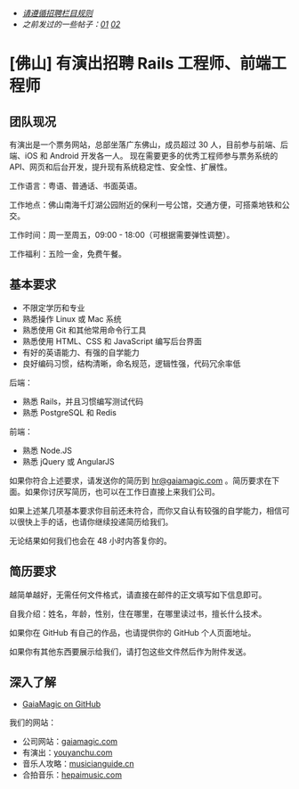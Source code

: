 * _[请遵循招聘栏目规则](https://ruby-china.org/topics/25579)_
* _之前发过的一些帖子：[01](https://ruby-china.org/topics/10044) [02](https://ruby-china.org/topics/17336)_

[佛山] 有演出招聘 Rails 工程师、前端工程师
========================================

团队现况
--------

有演出是一个票务网站，总部坐落广东佛山，成员超过 30 人，目前参与前端、后端、iOS 和 Android 开发各一人。
现在需要更多的优秀工程师参与票务系统的 API、网页和后台开发，提升现有系统稳定性、安全性、扩展性。

工作语言：粤语、普通话、书面英语。

工作地点：佛山南海千灯湖公园附近的保利一号公馆，交通方便，可搭乘地铁和公交。

工作时间：周一至周五，09:00 - 18:00（可根据需要弹性调整）。

工作福利：五险一金，免费午餐。

基本要求
--------

* 不限定学历和专业
* 熟悉操作 Linux 或 Mac 系统
* 熟悉使用 Git 和其他常用命令行工具
* 熟悉使用 HTML、CSS 和 JavaScript 编写后台界面
* 有好的英语能力、有强的自学能力
* 良好编码习惯，结构清晰，命名规范，逻辑性强，代码冗余率低

后端：

* 熟悉 Rails，并且习惯编写测试代码
* 熟悉 PostgreSQL 和 Redis

前端：

* 熟悉 Node.JS
* 熟悉 jQuery 或 AngularJS

如果你符合上述要求，请发送你的简历到 hr@gaiamagic.com 。简历要求在下面。如果你讨厌写简历，也可以在工作日直接上来我们公司。

如果上述某几项基本要求你目前还未符合，而你又自认有较强的自学能力，相信可以很快上手的话，也请你继续投递简历给我们。

无论结果如何我们也会在 48 小时内答复你的。

简历要求
--------

越简单越好，无需任何文件格式，请直接在邮件的正文填写如下信息即可。

自我介绍：姓名，年龄，性别，住在哪里，在哪里读过书，擅长什么技术。

如果你在 GitHub 有自己的作品，也请提供你的 GitHub 个人页面地址。

如果你有其他东西要展示给我们，请打包这些文件然后作为附件发送。

深入了解
--------

* [GaiaMagic on GitHub](https://github.com/GaiaMagic)

我们的网站：

* 公司网站：[gaiamagic.com](https://gaiamagic.com/)
* 有演出：[youyanchu.com](https://youyanchu.com/)
* 音乐人攻略：[musicianguide.cn](http://musicianguide.cn)
* 合拍音乐：[hepaimusic.com](http://hepaimusic.com)

